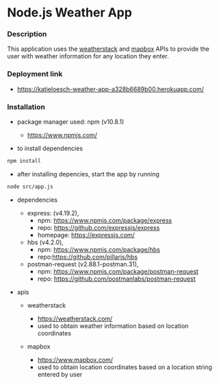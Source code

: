 # Node.js Weather App

### Description

This application uses the [weatherstack](https://weatherstack.com/) and [mapbox](https://www.mapbox.com/) APIs to provide the user with weather information for any location they enter.

### Deployment link

- https://katieloesch-weather-app-a328b6689b00.herokuapp.com/

### Installation

- package manager used: npm (v10.8.1)

  - https://www.npmjs.com/

- to install dependencies

```zsh
npm install
```

- after installing depencies, start the app by running

```zsh
node src/app.js
```

- dependencies

  - express: (v4.19.2),
    - npm: https://www.npmjs.com/package/express
    - repo: https://github.com/expressjs/express
    - homepage: https://expressjs.com/
  - hbs (v4.2.0),
    - npm: https://www.npmjs.com/package/hbs
    - repo:https://github.com/pillarjs/hbs
  - postman-request (v2.88.1-postman.31),
    - npm: https://www.npmjs.com/package/postman-request
    - repo: https://github.com/postmanlabs/postman-request

- apis

  - weatherstack

    - https://weatherstack.com/
    - used to obtain weather information based on location coordinates

  - mapbox
    - https://www.mapbox.com/
    - used to obtain location coordinates based on a location string entered by user
